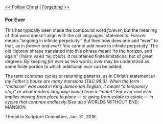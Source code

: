 [<< Follow Christ](Follow%20Christ)  |  [Forgetting >>](Forgetting)

### For Ever
This has typically been made the compound word *forever*, but the meaning of that word doesn’t align with the old languages’ statements. *Forever* means “ongoing in infinite perpetuity.” But then how does one add “ever” to that, as in *forever and ever*? You cannot add more to infinite perpetuity. The old Hebrew phrase translated into this phrase meant “to the horizon, and again” (l’olam va’ed לְעוֹלָם וָעֶד). It maintained finite limitations, but of great degrees. By keeping *for ever* as two words, *ever* may be understood as some finite portion to which additional *ever* can be added.

The term connotes cycles or returning patterns, as in Christ’s statement *in my Father’s house are many mansions *(T&C 98:3). When the term “mansion” was used in King James-ian English, it meant “a temporary stop” or what modern language would term a “motel.” *For ever and ever* implies moving from place to place — or going from estate to estate — in cycles that continue endlessly.1*See also* WORLDS WITHOUT END; MANSION.



1 Email to Scripture Committee, Jan. 31, 2018.